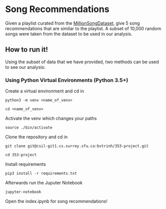 # Song Recommendations
Given a playlist curated from the [MillionSongDataset](http://millionsongdataset.com/), give 5 song recommendations that are similar to the playlist.
A subset of 10,000 random songs were taken from the dataset to be used in our analysis.

## How to run it!
Using the subset of data that we have provided, two methods can be used to see our analysis:

### Using Python Virtual Environments (Python 3.5+)

Create a virtual environment and cd in

`python3 -m venv <name_of_venv>`

`cd <name_of_venv>`

Activate the venv which changes your paths

`source ./bin/activate`

Clone the repository and cd in

`git clone git@csil-git1.cs.surrey.sfu.ca:bvtrinh/353-project.git`

`cd 353-project`

Install requirements

`pip3 install -r requirements.txt`

Afterwards run the Juputer Notebook

`jupyter-notebook`

Open the index.ipynb for song recommendations!

